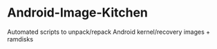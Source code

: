 # Android-Image-Kitchen
Automated scripts to unpack/repack Android kernel/recovery images + ramdisks

